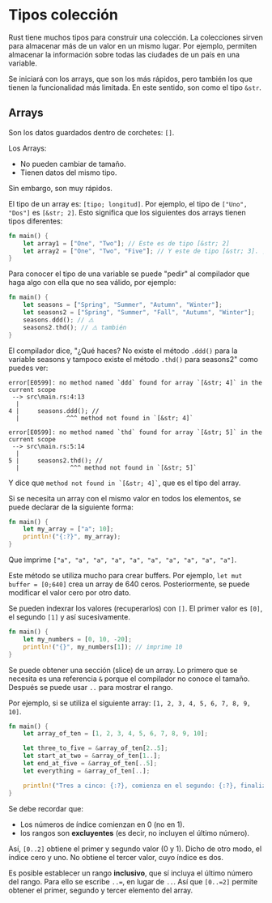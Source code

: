 # Tipos colección

Rust tiene muchos tipos para construir una colección. La colecciones sirven para almacenar más de un valor en un mismo lugar. Por ejemplo, permiten almacenar la información sobre todas las ciudades de un país en una variable.

Se iniciará con los arrays, que son los más rápidos, pero también los que tienen la funcionalidad más limitada. En este sentido, son como el tipo `&str`.

## Arrays

Son los datos guardados dentro de corchetes: `[]`.

Los Arrays:

* No pueden cambiar de tamaño.
* Tienen datos del mismo tipo.

Sin embargo, son muy rápidos.

El tipo de un array es: `[tipo; longitud]`. Por ejemplo, el tipo de `["Uno", "Dos"]` es `[&str; 2]`. Esto significa que los siguientes dos arrays tienen tipos diferentes:

```rust
fn main() {
    let array1 = ["One", "Two"]; // Este es de tipo [&str; 2]
    let array2 = ["One", "Two", "Five"]; // Y este de tipo [&str; 3]. ¡Son dos tipos diferentes!
}
```

Para conocer el tipo de una variable se puede "pedir" al compilador que haga algo con ella que no sea válido, por ejemplo:

```rust
fn main() {
    let seasons = ["Spring", "Summer", "Autumn", "Winter"];
    let seasons2 = ["Spring", "Summer", "Fall", "Autumn", "Winter"];
    seasons.ddd(); // ⚠️
    seasons2.thd(); // ⚠️ también
}
```

El compilador dice, "¿Qué haces? No existe el método `.ddd()` para la variable seasons y tampoco existe el método `.thd()` para seasons2" como puedes ver:


```text
error[E0599]: no method named `ddd` found for array `[&str; 4]` in the current scope
 --> src\main.rs:4:13
  |
4 |     seasons.ddd(); // 
  |             ^^^ method not found in `[&str; 4]`

error[E0599]: no method named `thd` found for array `[&str; 5]` in the current scope
 --> src\main.rs:5:14
  |
5 |     seasons2.thd(); // 
  |              ^^^ method not found in `[&str; 5]`
```

Y dice que `` method not found in `[&str; 4]` ``, que es el tipo del array.

Si se necesita un array con el mismo valor en todos los elementos, se puede declarar de la siguiente forma:


```rust
fn main() {
    let my_array = ["a"; 10];
    println!("{:?}", my_array);
}
```

Que imprime `["a", "a", "a", "a", "a", "a", "a", "a", "a", "a"]`.

Este método se utiliza mucho para crear buffers. Por ejemplo, `let mut buffer = [0;640]` crea un array de 640 ceros. Posteriormente, se puede modificar el valor cero por otro dato.

Se pueden indexrar los valores (recuperarlos) con `[]`. El primer valor es `[0]`, el segundo `[1]` y así sucesivamente.

```rust
fn main() {
    let my_numbers = [0, 10, -20];
    println!("{}", my_numbers[1]); // imprime 10
}
```

Se puede obtener una sección (slice) de un array. Lo primero que se necesita es una referencia `&` porque el compilador no conoce el tamaño. Después se puede usar `..` para mostrar el rango.

Por ejemplo, si se utiliza el siguiente array: `[1, 2, 3, 4, 5, 6, 7, 8, 9, 10]`.


```rust
fn main() {
    let array_of_ten = [1, 2, 3, 4, 5, 6, 7, 8, 9, 10];

    let three_to_five = &array_of_ten[2..5];
    let start_at_two = &array_of_ten[1..];
    let end_at_five = &array_of_ten[..5];
    let everything = &array_of_ten[..];

    println!("Tres a cinco: {:?}, comienza en el segundo: {:?}, finaliza en el quinto: {:?}, todo: {:?}", three_to_five, start_at_two, end_at_five, everything);
}
```

Se debe recordar que:

* Los números de índice comienzan en 0 (no en 1).
* los rangos son **excluyentes** (es decir, no incluyen el último número).

Así, `[0..2]` obtiene el primer y segundo valor (0 y 1). Dicho de otro modo, el índice cero y uno. No obtiene el tercer valor, cuyo  índice es dos.

Es posible establecer un rango **inclusivo**, que sí incluya el último número del rango. Para ello se escribe `..=`, en lugar de `..`. Así que `[0..=2]` permite obtener el primer, segundo y tercer elemento del array.
